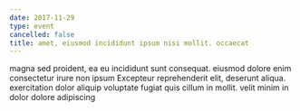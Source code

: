 ```yaml
---
date: 2017-11-29
type: event
cancelled: false
title: amet, eiusmod incididunt ipsum nisi mollit. occaecat
---
```

magna sed proident, ea eu incididunt sunt consequat. eiusmod dolore enim consectetur irure non ipsum Excepteur reprehenderit elit, deserunt aliqua. exercitation dolor aliquip voluptate fugiat quis cillum in mollit. velit minim in dolor dolore adipiscing